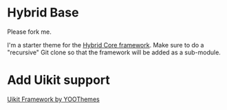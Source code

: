 # Hybrid Base

Please fork me.  

I'm a starter theme for the [Hybrid Core framework](http://themehybrid.com/hybrid-core).  Make sure to do a "recursive" Git clone so that the framework will be added as a sub-module.

# Add Uikit support

[Uikit Framework by YOOThemes](http://getuikit.com)